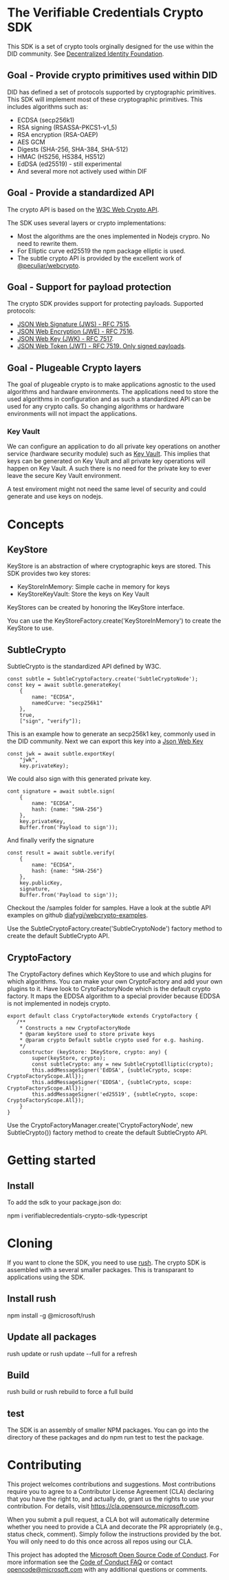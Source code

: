 # The Verifiable Credentials Crypto SDK
This SDK is a set of crypto tools orginally designed for the use within the DID community. See  [Decentralized Identity Foundation](https://identity.foundation/).

## Goal - Provide crypto primitives used within DID
DID has defined a set of protocols supported by cryptographic primitives. This SDK will implement most of these cryptographic primitives.
This includes algorithms such as: 
* ECDSA (secp256k1)
* RSA signing (RSASSA-PKCS1-v1_5)
* RSA encryption (RSA-OAEP)
* AES GCM
* Digests (SHA-256, SHA-384, SHA-512)
* HMAC (HS256, HS384, HS512)
* EdDSA (ed25519) - still experimental
* And several more not actively used within DIF

## Goal - Provide a standardized API 
The crypto API is based on the [W3C Web Crypto API](https://www.w3.org/TR/WebCryptoAPI/). 

The SDK uses several layers or crypto implementations:

* Most the algorithms are the ones implemented in Nodejs crypro. No need to rewrite them.
* For Elliptic curve ed25519 the npm package elliptic is used.
* The subtle crypto API is provided by the excellent work of [@peculiar/webcrypto](https://www.npmjs.com/package/@peculiar/webcrypto).

## Goal - Support for payload protection
The crypto SDK provides support for protecting payloads. 
Supported protocols:
* [JSON Web Signature (JWS) - RFC 7515](https://tools.ietf.org/html/rfc7515).
* [JSON Web Encryption (JWE) - RFC 7516](https://tools.ietf.org/html/rfc7516).
* [JSON Web Key (JWK) - RFC 7517](https://tools.ietf.org/html/rfc7517).
* [JSON Web Token (JWT) - RFC 7519. Only signed payloads](https://tools.ietf.org/html/rfc7519).

## Goal - Plugeable Crypto layers
The goal of plugeable crypto is to make applications agnostic to the used algorithms and hardware environments. 
The applications need to store the used algorithms in configuration and as such a standardized API can be used for any crypto calls. So changing algorithms or hardware environments will not impact the applications.

### Key Vault
We can configure an application to do all private key operations on another service (hardware security module) such as [Key Vault](https://docs.microsoft.com/en-us/azure/key-vault/general/). This implies that keys can be generated on Key Vault and all private key operations will happen on Key Vault. A such there is no need for the private key to ever leave the secure Key Vault environment.

A test enviroment might not need the same level of security and could generate and use keys on nodejs.


# Concepts

## KeyStore
KeyStore is an abstraction of where cryptographic keys are stored. This SDK provides two key stores:

* KeyStoreInMemory: Simple cache in memory for keys
* KeyStoreKeyVault: Store the keys on Key Vault

KeyStores can be created by honoring the IKeyStore interface.

You can use the KeyStoreFactory.create('KeyStoreInMemory') to create the KeyStore to use.


## SubtleCrypto
SubtleCrypto is the standardized API defined by W3C. 

    const subtle = SubtleCryptoFactory.create('SubtleCryptoNode');
    const key = await subtle.generateKey(
        {
            name: "ECDSA",
            namedCurve: "secp256k1"
        },        
        true, 
        ["sign", "verify"]);

This is an example how to generate an secp256k1 key, commonly used in the DID community. Next we can export this key into a [Json Web Key](https://tools.ietf.org/html/rfc7517)


    const jwk = await subtle.exportKey(
        "jwk",
        key.privateKey);

We could also sign with this generated private key.

    cont signature = await subtle.sign(
        {
            name: "ECDSA",
            hash: {name: "SHA-256"}
        },        
        key.privateKey, 
        Buffer.from('Payload to sign')); 

And finally verify the signature

    const result = await subtle.verify(
        {
            name: "ECDSA",
            hash: {name: "SHA-256"}
        },
        key.publicKey, 
        signature, 
        Buffer.from('Payload to sign')); 
    
Checkout the /samples folder for samples.
Have a look at the subtle API examples on github [diafygi/webcrypto-examples](https://github.com/diafygi/webcrypto-examples/).

Use the SubtleCryptoFactory.create('SubtleCryptoNode') factory method to create the default SubtleCrypto API.


## CryptoFactory

The CryptoFactory defines which KeyStore to use and which plugins for which algorithms. You can make your own CryptoFactory and add your own plugins to it.
Have look to CrytoFactoryNode which is the default crypto factory. It maps the EDDSA algorithm to a special provider because EDDSA is not implemented in nodejs crypto.

    export default class CryptoFactoryNode extends CryptoFactory {
       /**
        * Constructs a new CryptoFactoryNode
        * @param keyStore used to store private keys
        * @param crypto Default subtle crypto used for e.g. hashing.
        */
        constructor (keyStore: IKeyStore, crypto: any) {
            super(keyStore, crypto);
            const subtleCrypto: any = new SubtleCryptoElliptic(crypto);
            this.addMessageSigner('EdDSA', {subtleCrypto, scope: CryptoFactoryScope.All});
            this.addMessageSigner('EDDSA', {subtleCrypto, scope: CryptoFactoryScope.All});
            this.addMessageSigner('ed25519', {subtleCrypto, scope: CryptoFactoryScope.All});
        }
    }

Use the CryptoFactoryManager.create('CryptoFactoryNode', new SubtleCrypto()) factory method to create the default SubtleCrypto API.

# Getting started

## Install

To add the sdk to your package.json do:

npm i verifiablecredentials-crypto-sdk-typescript



# Cloning

If you want to clone the SDK, you need to use [rush](https://rushjs.io/). The crypto SDK is assembled with a several smaller packages. 
This is transparant to applications using the SDK.

## Install rush

npm install -g @microsoft/rush

## Update all packages
rush update
or rush update --full for a refresh

## Build

rush build or rush rebuild to force a full build

## test

The SDK is an assembly of smaller NPM packages. You can go into the directory of these packages and do npm run test to test the package.


# 
# 

# Contributing

This project welcomes contributions and suggestions.  Most contributions require you to agree to a
Contributor License Agreement (CLA) declaring that you have the right to, and actually do, grant us
the rights to use your contribution. For details, visit https://cla.opensource.microsoft.com.

When you submit a pull request, a CLA bot will automatically determine whether you need to provide
a CLA and decorate the PR appropriately (e.g., status check, comment). Simply follow the instructions
provided by the bot. You will only need to do this once across all repos using our CLA.

This project has adopted the [Microsoft Open Source Code of Conduct](https://opensource.microsoft.com/codeofconduct/).
For more information see the [Code of Conduct FAQ](https://opensource.microsoft.com/codeofconduct/faq/) or
contact [opencode@microsoft.com](mailto:opencode@microsoft.com) with any additional questions or comments.

